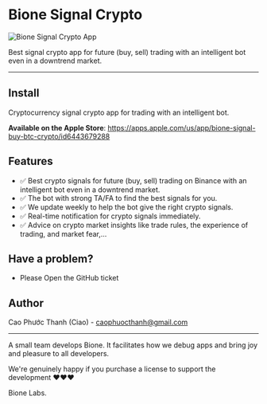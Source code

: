 # Bione Signal Crypto

![Bione Signal Crypto App](https://img1.wsimg.com/isteam/ip/5c44168a-9e4c-47aa-abeb-f00614993042/IMG_2686.PNG/:/rs=w:1280)

Best signal crypto app for future (buy, sell) trading  with an intelligent bot even in a downtrend market.

---

## Install
Cryptocurrency signal crypto app for trading with an intelligent bot.

<b>Available on the Apple Store</b>: https://apps.apple.com/us/app/bione-signal-buy-btc-crypto/id6443679288

## Features
* ✅ Best crypto signals for future (buy, sell) trading on Binance with an intelligent bot even in a downtrend market.
* ✅ The bot with strong TA/FA to find the best signals for you.
* ✅ We update weekly to help the bot give the right crypto signals.
* ✅ Real-time notification for crypto signals immediately.
* ✅ Advice on crypto market insights like trade rules, the experience of trading, and market fear,...

## Have a problem?

- Please Open the GitHub ticket

## Author

Cao Phước Thanh (Ciao) - caophuocthanh@gmail.com

---

A small team develops Bione. It facilitates how we debug apps and bring joy and pleasure to all developers.

We're genuinely happy if you purchase a license to support the development ❤️❤️❤️

Bione Labs.
